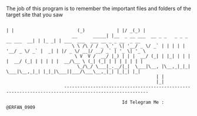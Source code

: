 The job of this program is to remember the important files and folders of the target site that you saw



                                                                          | |                        (_)            | |/ _(_) |                                
                             __      _____| |__  _ __ ___  __ _ _   _ _ _ __ ___  __| | |_ _| | ___  ___  ___ __ _ _ __  _ __  
                             \ \ /\ / / _ \ '_ \| '__/ _ \/ _` | | | | | '__/ _ \/ _` |  _| | |/ _ \/ __|/ __/ _` | '_ \| '_ \ 
                              \ V  V /  __/ |_) | | |  __/ (_| | |_| | | | |  __/ (_| | | | | |  __/\__ \ (_| (_| | | | | | | |
                               \_/\_/ \___|_.__/|_|  \___|\__, |\__,_|_|_|  \___|\__,_|_| |_|_|\___||___/\___\__,_|_| |_|_| |_|
                                                             | |                                                               
                                                             |_|                                  
                          ------------------------------------------------------------------------------------------------------
                          
                                                Id Telegram Me : @ERFAN_0909
